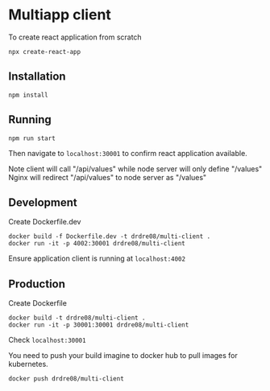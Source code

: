# Multiapp client
To create react application from scratch
```
npx create-react-app
```

## Installation
```
npm install
```

## Running
```
npm run start
```

Then navigate to `localhost:30001` to confirm react application available.

Note client will call "/api/values" while node server will only define "/values"
  Nginx will redirect "/api/values" to node server as "/values"

## Development

Create Dockerfile.dev
```
docker build -f Dockerfile.dev -t drdre08/multi-client .
docker run -it -p 4002:30001 drdre08/multi-client
```
Ensure application client is running at `localhost:4002`

## Production

Create Dockerfile
```
docker build -t drdre08/multi-client .
docker run -it -p 30001:30001 drdre08/multi-client
```
Check `localhost:30001`

You need to push your build imagine to docker hub to pull images for kubernetes.
```
docker push drdre08/multi-client
```